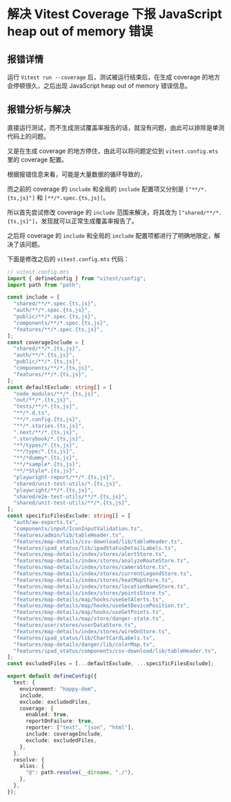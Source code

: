 # 解决 Vitest Coverage 下报 JavaScript heap out of memory 错误

## 报错详情

运行 `Vitest run --coverage` 后，测试被运行结束后，在生成 coverage 的地方会停顿很久，之后出现 JavaScript heap out of memory 错误信息。

## 报错分析与解决

直接运行测试，而不生成测试覆盖率报告的话，就没有问题，由此可以排除是单测代码上的问题。

又是在生成 coverage 的地方停住，由此可以将问题定位到 `vitest.config.mts` 里的 coverage 配置。

根据报错信息来看，可能是大量数据的循环导致的，

而之前的 coverage 的 `include` 和全局的 `include` 配置项又分别是 `["**/*.{ts,js}"]` 和 `[**/*.spec.{ts,js}]`。

所以首先尝试修改 coverage 的 `include` 范围来解决，将其改为 `["shared/**/*.{ts,js}"]`，发现就可以正常生成覆盖率报告了。

之后将 coverage 的 `include` 和全局的 `include` 配置项都进行了明确地限定，解决了该问题。

下面是修改之后的 `vitest.config.mts` 代码：

```ts
// vitest.config.mts
import { defineConfig } from "vitest/config";
import path from "path";

const include = [
  "shared/**/*.spec.{ts,js}",
  "auth/**/*.spec.{ts,js}",
  "public/**/*.spec.{ts,js}",
  "components/**/*.spec.{ts,js}",
  "features/**/*.spec.{ts,js}",
];
const coverageInclude = [
  "shared/**/*.{ts,js}",
  "auth/**/*.{ts,js}",
  "public/**/*.{ts,js}",
  "components/**/*.{ts,js}",
  "features/**/*.{ts,js}",
];
const defaultExclude: string[] = [
  "node_modules/**/*.{ts,js}",
  "out/**/*.{ts,js}",
  "tests/**/*.{ts,js}",
  "**/*.d.ts",
  "**/*.config.{ts,js}",
  "**/*.stories.{ts,js}",
  ".next/**/*.{ts,js}",
  ".storybook/*.{ts,js}",
  "**/types/*.{ts,js}",
  "**/type/*.{ts,js}",
  "**/*dummy*.{ts,js}",
  "**/*sample*.{ts,js}",
  "**/*Style*.{ts,js}",
  "playwright-report/**/*.{ts,js}",
  "shared/unit-test-utils/*.{ts,js}",
  "playwright/**/*.{ts,js}",
  "shared/e2e-test-utils/**/*.{ts,js}",
  "shared/unit-test-utils/**/*.{ts,js}",
];
const specificFilesExclude: string[] = [
  "auth/aw-exports.ts",
  "components/input/IconInputValidation.ts",
  "features/admin/lib/tableHeader.ts",
  "features/map-details/csv-download/lib/tableHeader.ts",
  "features/ipad_status/lib/ipadStatusDetailLabels.ts",
  "features/map-details/index/stores/alertStore.ts",
  "features/map-details/index/stores/analyzeRouteStore.ts",
  "features/map-details/index/stores/cameraStore.ts",
  "features/map-details/index/stores/currentLegendStore.ts",
  "features/map-details/index/stores/heatMapStore.ts",
  "features/map-details/index/stores/locationNameStore.ts",
  "features/map-details/index/stores/pointsStore.ts",
  "features/map-details/map/hooks/useGetAlerts.ts",
  "features/map-details/map/hooks/useGetDevicePosition.ts",
  "features/map-details/map/hooks/useGetPoints.ts",
  "features/map-details/map/store/danger-state.ts",
  "features/user/stores/userDataStore.ts",
  "features/map-details/index/stores/wireOnStore.ts",
  "features/ipad_status/lib/ChartCardLabels.ts",
  "features/map-details/danger/lib/colorMap.ts",
  "features/ipad_status/components/csv-download/lib/tableHeader.ts",
];
const excludedFiles = [...defaultExclude, ...specificFilesExclude];

export default defineConfig({
  test: {
    environment: "happy-dom",
    include,
    exclude: excludedFiles,
    coverage: {
      enabled: true,
      reportOnFailure: true,
      reporter: ["text", "json", "html"],
      include: coverageInclude,
      exclude: excludedFiles,
    },
  },
  resolve: {
    alias: {
      "@": path.resolve(__dirname, "./"),
    },
  },
});
```
